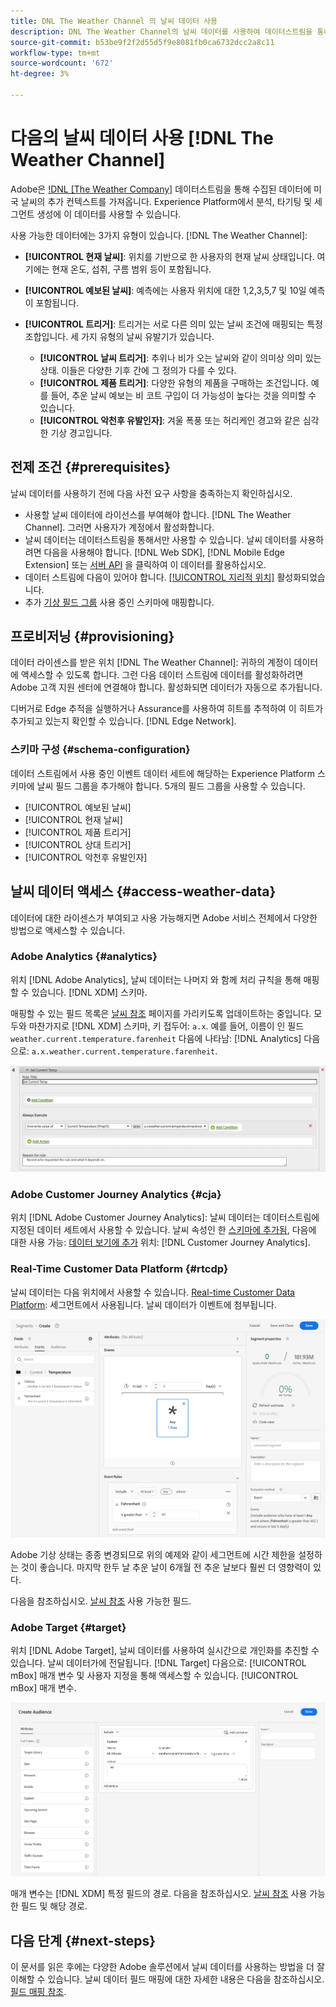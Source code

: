 ```yaml
---
title: DNL The Weather Channel 의 날씨 데이터 사용
description: DNL The Weather Channel의 날씨 데이터를 사용하여 데이터스트림을 통해 수집하는 데이터를 향상시킵니다.
source-git-commit: b53be9f2f2d55d5f9e8081fb0ca6732dcc2a8c11
workflow-type: tm+mt
source-wordcount: '672'
ht-degree: 3%

---
```



# 다음의 날씨 데이터 사용 [!DNL The Weather Channel]

Adobe은 [!DNL [The Weather Company]](https://www.ibm.com/weather) 데이터스트림을 통해 수집된 데이터에 미국 날씨의 추가 컨텍스트를 가져옵니다. Experience Platform에서 분석, 타기팅 및 세그먼트 생성에 이 데이터를 사용할 수 있습니다.

사용 가능한 데이터에는 3가지 유형이 있습니다. [!DNL The Weather Channel]:

* **[!UICONTROL 현재 날씨]**: 위치를 기반으로 한 사용자의 현재 날씨 상태입니다. 여기에는 현재 온도, 섭취, 구름 범위 등이 포함됩니다.
* **[!UICONTROL 예보된 날씨]**: 예측에는 사용자 위치에 대한 1,2,3,5,7 및 10일 예측이 포함됩니다.
* **[!UICONTROL 트리거]**: 트리거는 서로 다른 의미 있는 날씨 조건에 매핑되는 특정 조합입니다. 세 가지 유형의 날씨 유발기가 있습니다.

   * **[!UICONTROL 날씨 트리거]**: 추위나 비가 오는 날씨와 같이 의미상 의미 있는 상태. 이들은 다양한 기후 간에 그 정의가 다를 수 있다.
   * **[!UICONTROL 제품 트리거]**: 다양한 유형의 제품을 구매하는 조건입니다. 예를 들어, 추운 날씨 예보는 비 코트 구입이 더 가능성이 높다는 것을 의미할 수 있습니다.
   * **[!UICONTROL 악천후 유발인자]**: 겨울 폭풍 또는 허리케인 경고와 같은 심각한 기상 경고입니다.

## 전제 조건 {#prerequisites}

날씨 데이터를 사용하기 전에 다음 사전 요구 사항을 충족하는지 확인하십시오.

* 사용할 날씨 데이터에 라이선스를 부여해야 합니다. [!DNL The Weather Channel]. 그러면 사용자가 계정에서 활성화합니다.
* 날씨 데이터는 데이터스트림을 통해서만 사용할 수 있습니다. 날씨 데이터를 사용하려면 다음을 사용해야 합니다. [!DNL Web SDK], [!DNL Mobile Edge Extension] 또는 [서버 API](../../../server-api/overview.md) 을 클릭하여 이 데이터를 활용하십시오.
* 데이터 스트림에 다음이 있어야 합니다. [[!UICONTROL 지리적 위치]](../configure.md#advanced-options) 활성화되었습니다.
* 추가 [기상 필드 그룹](#schema-configuration) 사용 중인 스키마에 매핑합니다.

## 프로비저닝 {#provisioning}

데이터 라이센스를 받은 위치 [!DNL The Weather Channel]: 귀하의 계정이 데이터에 액세스할 수 있도록 합니다. 그런 다음 데이터 스트림에 데이터를 활성화하려면 Adobe 고객 지원 센터에 연결해야 합니다. 활성화되면 데이터가 자동으로 추가됩니다.

디버거로 Edge 추적을 실행하거나 Assurance를 사용하여 히트를 추적하여 이 히트가 추가되고 있는지 확인할 수 있습니다. [!DNL Edge Network].

### 스키마 구성 {#schema-configuration}

데이터 스트림에서 사용 중인 이벤트 데이터 세트에 해당하는 Experience Platform 스키마에 날씨 필드 그룹을 추가해야 합니다. 5개의 필드 그룹을 사용할 수 있습니다.

* [!UICONTROL 예보된 날씨]
* [!UICONTROL 현재 날씨]
* [!UICONTROL 제품 트리거]
* [!UICONTROL 상대 트리거]
* [!UICONTROL 악천후 유발인자]

## 날씨 데이터 액세스 {#access-weather-data}

데이터에 대한 라이센스가 부여되고 사용 가능해지면 Adobe 서비스 전체에서 다양한 방법으로 액세스할 수 있습니다.

### Adobe Analytics {#analytics}

위치 [!DNL Adobe Analytics], 날씨 데이터는 나머지 와 함께 처리 규칙을 통해 매핑할 수 있습니다. [!DNL XDM] 스키마.

매핑할 수 있는 필드 목록은 [날씨 참조](weather-reference.md) 페이지를 가리키도록 업데이트하는 중입니다. 모두와 마찬가지로 [!DNL XDM] 스키마, 키 접두어: `a.x`. 예를 들어, 이름이 인 필드 `weather.current.temperature.farenheit` 다음에 나타남: [!DNL Analytics] 다음으로: `a.x.weather.current.temperature.farenheit`.

![처리 규칙 인터페이스](../../assets/datastreams/data-enrichment/weather/processing-rules.png)

### Adobe Customer Journey Analytics {#cja}

위치 [!DNL Adobe Customer Journey Analytics]: 날씨 데이터는 데이터스트림에 지정된 데이터 세트에서 사용할 수 있습니다. 날씨 속성인 한 [스키마에 추가됨](#prerequisites-prerequisites), 다음에 대한 사용 가능: [데이터 보기에 추가](https://experienceleague.adobe.com/docs/analytics-platform/using/cja-dataviews/create-dataview.html) 위치: [!DNL Customer Journey Analytics].

### Real-Time Customer Data Platform {#rtcdp}

날씨 데이터는 다음 위치에서 사용할 수 있습니다. [Real-time Customer Data Platform](../../../rtcdp/overview.md): 세그먼트에서 사용됩니다. 날씨 데이터가 이벤트에 첨부됩니다.

![날씨 이벤트를 보여주는 세그먼트 빌더](../../assets/datastreams/data-enrichment/weather/schema-builder.png)

Adobe 기상 상태는 종종 변경되므로 위의 예제와 같이 세그먼트에 시간 제한을 설정하는 것이 좋습니다. 마지막 한두 날 추운 날이 6개월 전 추운 날보다 훨씬 더 영향력이 있다.

다음을 참조하십시오. [날씨 참조](weather-reference.md) 사용 가능한 필드.

### Adobe Target {#target}

위치 [!DNL Adobe Target], 날씨 데이터를 사용하여 실시간으로 개인화를 추진할 수 있습니다. 날씨 데이터가에 전달됩니다. [!DNL Target] 다음으로: [!UICONTROL mBox] 매개 변수 및 사용자 지정을 통해 액세스할 수 있습니다. [!UICONTROL mBox] 매개 변수.

![Target 대상 빌더](../../assets/datastreams/data-enrichment/weather/target-audience-builder.png)

매개 변수는 [!DNL XDM] 특정 필드의 경로. 다음을 참조하십시오. [날씨 참조](weather-reference.md) 사용 가능한 필드 및 해당 경로.

## 다음 단계 {#next-steps}

이 문서를 읽은 후에는 다양한 Adobe 솔루션에서 날씨 데이터를 사용하는 방법을 더 잘 이해할 수 있습니다. 날씨 데이터 필드 매핑에 대한 자세한 내용은 다음을 참조하십시오. [필드 매핑 참조](weather-reference.md).